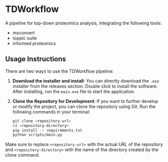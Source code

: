 # TDWorkflow
A pipeline for top-down proteomics analysis, integrating the following tools:
- msconvert
- toppic suite
- informed proteomics

## Usage Instructions

There are two ways to use the TDWorkflow pipeline:

1. **Download the installer and install**: You can directly download the `.exe` installer from the releases section. Double click to install the software. After installing, run the `main.exe` file to start the application.

2. **Clone the Repository for Development**: If you want to further develop or modify the project, you can clone the repository using Git. Run the following commands in your terminal:

   ```bash
   git clone <repository-url>
   cd <repository-directory>
   pip install -r requirements.txt
   python scripts/main.py
   ```

Make sure to replace `<repository-url>` with the actual URL of the repository and `<repository-directory>` with the name of the directory created by the clone command.









